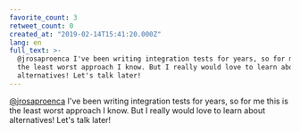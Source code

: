 ```yaml
---
favorite_count: 3
retweet_count: 0
created_at: "2019-02-14T15:41:20.000Z"
lang: en
full_text: >-
  @jrosaproenca I've been writing integration tests for years, so for me this is
  the least worst approach I know. But I really would love to learn about
  alternatives! Let's talk later!
---
```


[@jrosaproenca](https://twitter.com/jrosaproenca) I've been writing integration
tests for years, so for me this is the least worst approach I know. But I really
would love to learn about alternatives! Let's talk later!
